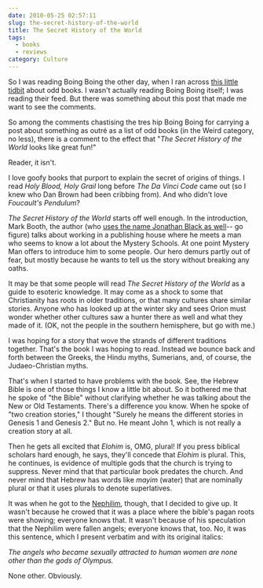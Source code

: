 ```yaml
---
date: 2010-05-25 02:57:11
slug: the-secret-history-of-the-world
title: The Secret History of the World
tags:
  - books
  - reviews
category: Culture
---
```


So I was reading Boing Boing the other day, when I ran across [this little tidbit](https://www.boingboing.net/2010/05/07/fortean-unusual-frin.html) about odd books. I wasn't actually reading Boing Boing itself; I was reading their feed. But there was something about this post that made me want to see the comments.

So among the comments chastising the tres hip Boing Boing for carrying a post about something as outré as a list of odd books (in the Weird category, no less), there is a comment to the effect that "_The Secret History of the World_ looks like great fun!"

Reader, it isn't.



I love goofy books that purport to explain the secret of origins of things. I read
_Holy Blood, Holy Grail_
long before
_The Da Vinci Code_ came out (so I knew who Dan Brown had been cribbing from). And who didn't love _Foucault's Pendulum_?

_The Secret History of the World_ starts off well enough. In the introduction, Mark Booth, the author (who [uses the name Jonathan Black as well](https://quercusblog.typepad.com/insideoutthinking/2007/12/enough-damage.html)-- go figure) talks about working in a publishing house where he meets a man who seems to know a lot about the Mystery Schools. At one point Mystery Man offers to introduce him to some people. Our hero demurs partly out of fear, but mostly because he wants to tell us the story without breaking any oaths.

It may be that some people will read _The Secret History of the World_ as a guide to esoteric knowledge. It may come as a shock to some that Christianity has roots in older traditions, or that many cultures share similar stories. Anyone who has looked up at the winter sky and sees Orion must wonder whether other cultures saw a hunter there as well and what they made of it. (OK, not the people in the southern hemisphere, but go with me.)

I was hoping for a story that wove the strands of different traditions together. That's the book I was hoping to read. Instead we bounce back and forth between the Greeks, the Hindu myths, Sumerians, and, of course, the Judaeo-Christian myths.

That's when I started to have problems with the book. See, the Hebrew Bible is one of those things I know a little bit about. So it bothered me that he spoke of "the Bible" without clarifying whether he was talking about the New or Old Testaments. There's a difference you know. When he spoke of "two creation stories," I thought "Surely he means the different stories in Genesis 1 and Genesis 2." But no. He meant John 1, which is not really a creation story at all.

Then he gets all excited that _Elohim_ is, OMG, plural! If you press biblical scholars hard enough, he says, they'll concede that _Elohim_ is plural. This, he continues, is evidence of multiple gods that the church is trying to suppress. Never mind that that particular book predates the church. And never mind that Hebrew has words like _mayim_ (water) that are nominally plural or that it uses plurals to denote superlatives.

It was when he got to the [Nephilim](https://en.wikipedia.org/wiki/Nephilim), though, that I decided to give up. It wasn't because he crowed that it was a place where the bible's pagan roots were showing; everyone knows that. It wasn't because of his speculation that the Nephilim were fallen angels; everyone knows that, too. No, it was this sentence, which I present verbatim and with its original italics:

_The angels who became sexually attracted to human women are none other than the gods of Olympus._

None other. Obviously.
